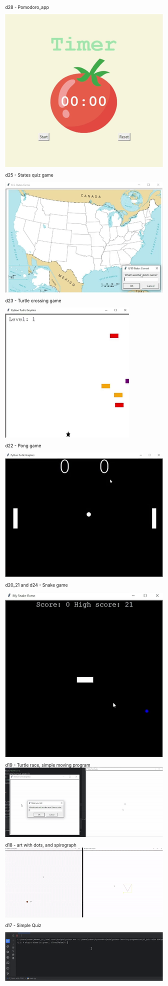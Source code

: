 d28 - Pomodoro_app

![D-28](assets/d28.gif)

d25 - States quiz game

![D-25](assets/d25.gif)

d23 - Turtle crossing game

![D-23](assets/d23.gif)

d22 - Pong game

![D-22](assets/d22.gif)

d20_21 and d24 - Snake game

![D-20_21](assets/d24.gif)

d19 - Turtle race, simple moving program
![D-19](assets/d19.gif)

d18 - art with dots, and spirograph
![D-18](assets/d18.gif)

d17 - Simple Quiz

![D-17](assets/d17.gif)










